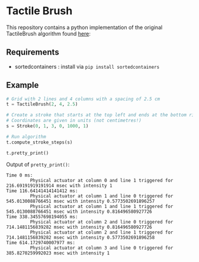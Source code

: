 # Tactile Brush 
This repository contains a python implementation of the original TactileBrush algorithm found [here](https://github.com/Chostakovitch/TactileBrush):

## Requirements
- sortedcontainers : install via `pip install sortedcontainers`

## Example
```python
# Grid with 2 lines and 4 columns with a spacing of 2.5 cm
t = TactileBrush(2, 4, 2.5) 

# Create a stroke that starts at the top left and ends at the bottom right
# Coordinates are given in units (not centimetres!)
s = Stroke(0, 1, 3, 0, 1000, 1) 

# Run algorithm
t.compute_stroke_steps(s)

t.pretty_print()
```

Output of `pretty_print()`:
```
Time 0 ms:
         Physical actuator at column 0 and line 1 triggered for 216.69191919191914 msec with intensity 1
Time 116.64141414141412 ms:
         Physical actuator at column 1 and line 0 triggered for 545.0130088766451 msec with intensity 0.5773502691896257
         Physical actuator at column 1 and line 1 triggered for 545.0130088766451 msec with intensity 0.816496580927726
Time 338.34557698194055 ms:
         Physical actuator at column 2 and line 0 triggered for 714.1481156839282 msec with intensity 0.816496580927726
         Physical actuator at column 2 and line 1 triggered for 714.1481156839282 msec with intensity 0.5773502691896258
Time 614.1729740007977 ms:
         Physical actuator at column 3 and line 0 triggered for 385.8270259992023 msec with intensity 1
```